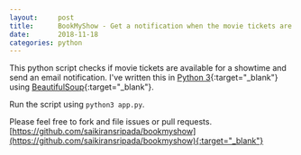 ```yaml
---
layout:     post
title:      BookMyShow - Get a notification when the movie tickets are available
date:       2018-11-18
categories: python
---
```


This python script checks if movie tickets are available for a showtime and send an email notification. I've written this in [Python 3](https://www.python.org/){:target="_blank"} using [BeautifulSoup](https://www.crummy.com/software/BeautifulSoup/){:target="_blank"}.

Run the script using `python3 app.py`.

Please feel free to fork and file issues or pull requests.
[https://github.com/saikiransripada/bookmyshow](https://github.com/saikiransripada/bookmyshow){:target="_blank"}
